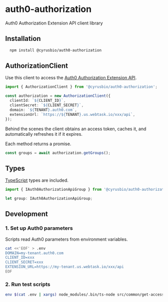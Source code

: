 # auth0-authorization

Auth0 Authorization Extension API client library

## Installation

```bash
  npm install @cyrusbio/auth0-authorization
```

## AuthorizationClient

Use this client to access the [Auth0 Authorization Extension API](https://auth0.com/docs/api/authorization-extension).

```ts
import { AuthorizationClient } from '@cyrusbio/auth0-authorization';

const authorization = new AuthorizationClient({
  clientId: `${CLIENT_ID}`,
  clientSecret: `${CLIENT_SECRET}`,
  domain: `${TENANT}.auth0.com`,
  extensionUrl: `https://${TENANT}.us.webtask.io/xxx/api`,
});
```

Behind the scenes the client obtains an access token, caches it, and automatically refreshes it if it expires.

Each method returns a promise.

```ts
const groups = await authorization.getGroups();
```

## Types

[TypeScript](https://www.typescriptlang.org) types are included.

```ts
import { IAuth0AuthorizationApiGroup } from '@cyrusbio/auth0-authorization';

let group: IAuth0AuthorizationApiGroup;
```

## Development

### 1. Set up Auth0 parameters

Scripts read Auth0 parameters from environment variables.

```bash
cat <<'EOF' > .env
DOMAIN=my-tenant.auth0.com
CLIENT_ID=xxx
CLIENT_SECRET=xxx
EXTENSION_URL=https://my-tenant.us.webtask.io/xxx/api
EOF
```

### 2. Run test scripts

```bash
env $(cat .env | xargs) node_modules/.bin/ts-node src/common/get-access-token.spec.ts
```
